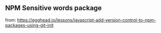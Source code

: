 ## NPM Sensitive words package
from: https://egghead.io/lessons/javascript-add-version-control-to-npm-packages-using-git-init